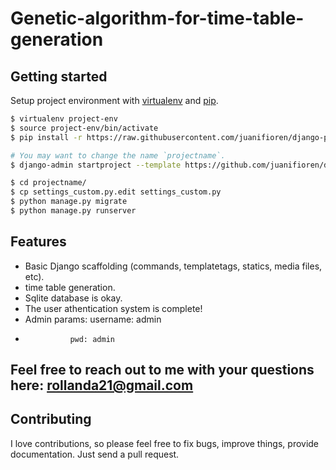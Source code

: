 # Genetic-algorithm-for-time-table-generation

## Getting started
Setup project environment with [virtualenv](https://virtualenv.pypa.io) and [pip](https://pip.pypa.io).

```bash
$ virtualenv project-env
$ source project-env/bin/activate
$ pip install -r https://raw.githubusercontent.com/juanifioren/django-project-template/master/requirements.txt

# You may want to change the name `projectname`.
$ django-admin startproject --template https://github.com/juanifioren/django-project-template/archive/master.zip projectname

$ cd projectname/
$ cp settings_custom.py.edit settings_custom.py
$ python manage.py migrate
$ python manage.py runserver
```

## Features

* Basic Django scaffolding (commands, templatetags, statics, media files, etc).
* time table generation.
* Sqlite database is okay.
* The user athentication system is complete!
* Admin params: username: admin
*               pwd: admin

## Feel free to reach out to me with your questions here: rollanda21@gmail.com 

## Contributing

I love contributions, so please feel free to fix bugs, improve things, provide documentation. Just send a pull request.
